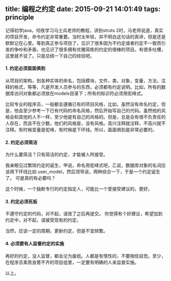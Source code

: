 title: 编程之约定
date: 2015-09-21 14:01:49
tags: principle
---

记得初学java，彻夜学习马士兵老师的教程，讲到struts 2时，马老师说道，真实的项目开发，命令约定非常重要。当时太年轻，并不明白这句话的真谛，但是还是默默记在心里。等到真正参与项目了，见识了很多因为不约定或者约定不一致而引发的争吵和矛盾，也见识了很多拥有优雅简练的约定的很棒的项目。有很多吐槽，这里就不说了。只是总结一下自己的经验吧。
<!--more-->
#### 1. 约定必须面面俱到

从项目的架构，到各种实体的命名，包括模块，文件，类，对象，变量，方法，注释的格式，等等，凡是开发人员参与的东西，必须都有约定说明。比如，所有的数据库访问对象都必须放在models目录下；所有的标识符必须用驼峰式。

比较专业的程序员，一般都会遵循已有的项目风格，比如，虽然没有命名约定，但是，他会至少参考一下已有代码的命名风格，然后开始写自己的代码。虽然他的风格会和其他的人不一样，至少他是有自己的风格的。但是，总是会有很不负责任的人存在，而且不在少数，他们的风格是，没有风格。高兴注释就注释，不高兴就不注释。有时候变量是驼峰，有时候是下环线。所以，面面俱到是非常必要的。

#### 2. 约定必须简洁

为什么要简洁？只有简洁的约定，才能被人所接受。

我亲眼见过繁琐约定的诞生，甲说，命名用驼峰式吧，乙说，数据库对象的名词应该用下环线比如 user_model，然后领导说，两种综合一下，于是一个约定诞生了。 可是真的有必要吗？

这个时候，一个独断专行的约定指定人，可能比一个爱接受建议的，更好。

#### 3. 约定必须死板

不遵守约定的代码，对不起，请改了之后再提交。
你觉得有个好建议，希望加到约定中，对不起，请接受现有的约定。

当然，应该一定的周期，更新约定，但是不宜频繁。

#### 4. 必须要有人监督约定的实施

再好的约定，没人监督，都会沦为废纸。人都是有惰性的，不要相信自觉。至少，在程序员素质良莠不齐的项目组里，一定要有明确的人来监督实施。


以上。


